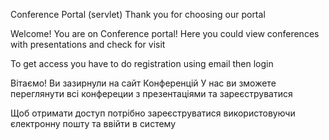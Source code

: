 Conference Portal (servlet)
Thank you for choosing our portal

Welcome! 
You are on Conference portal! 
Here you could view conferences with presentations and check for visit

To get access you have to do registration using email then login


Вітаємо! 
Ви зазирнули на сайт Конференцій
У нас ви зможете переглянути всі конфереции з презентаціями та зареєструватися

Щоб отримати доступ потрібно зареєструватися використовуючи єлектронну пошту
 та ввійти в систему